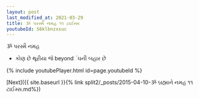 ```yaml
---
layout: post
last_modified_at: 2021-03-29
title: ૐ પરસ્મૈ નમહ ૧૧ ટાઈમ્સ
youtubeId: S6klbnzxsuc
---
```

 
 
 ૐ પરસ્મૈ નમહ  
 
 -  કોણ છે થૂરીયા જે beyondંઘની બહાર છે 
 
  
 
  
 
 
 
 
 
 


{% include youtubePlayer.html id=page.youtubeId %}
 
[Next]({{ site.baseurl }}{% link  split2/_posts/2015-04-10-ૐ બ્રહ્માને નમહ ૧૧ ટાઈમ્સ.md%})
 
